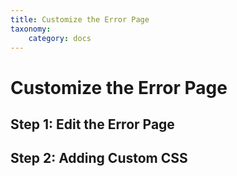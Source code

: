 ```yaml
---
title: Customize the Error Page
taxonomy:
    category: docs
---
```


Customize the Error Page
========================



Step 1: Edit the Error Page
---------------------------



Step 2: Adding Custom CSS
-------------------------

